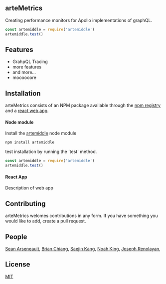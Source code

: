 ## arteMetrics
Creating performance monitors for Apollo implementations of graphQL.

```js
const artemiddle = require('artemiddle')
artemiddle.test()
```

## Features

  * GrahpQL Tracing
  * more features
  * and more...
  * moooooore

## Installation

arteMetrics consists of an NPM package available through the
[npm registry](https://www.npmjs.com/) and a [react web app](https://reactjs.org/).

#### Node module

Install the [artemiddle](https://www.npmjs.com/package/artemiddle) node module 
```
npm install artemiddle
```

test installation by running the 'test' method.
```javascript
const artemiddle = require('artemiddle')
artemiddle.test()
```

#### React App
Description of web app

## Contributing
 arteMetrics welomes contributions in any form. If you have something you would like to add, create a pull request.

## People

[Sean Arseneault](https://github.com/itsmesean),
[Brian Chiang](https://github.com/ch-brian),
[Saejin Kang](https://github.com/skang1004),
[Noah King](https://github.com/code-ark),
[Joseph Renolayan](https://github.com/jodaisu),


## License

  [MIT](LICENSE)

[npm-image]: **
[npm-url]: https://www.npmjs.com/package/artemetrics
[downloads-image]: **
[downloads-url]: https://npmjs.org/package/artemetrics
